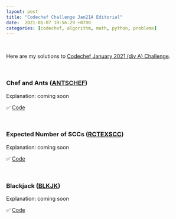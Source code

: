 ```yaml
---
layout: post
title: "Codechef Challenge Jan21A Editorial"
date:  2021-01-07 10:56:29 +0700
categories: [codechef, algorithm, math, python, problems]
---
```


<br/>

Here are my solutions to [Codechef January 2021 (div A) Challenge](https://www.codechef.com/JAN21A).

<br/>

### Chef and Ants ([ANTSCHEF][ANTSCHEF])

Explanation: coming soon

✅ [Code](https://www.codechef.com/viewsolution/41217683)

<br/>

### Expected Number of SCCs ([RCTEXSCC][RCTEXSCC])

Explanation: coming soon

✅ [Code](https://www.codechef.com/viewsolution/41403936)

<br/>

### Blackjack ([BLKJK][BLKJK])

Explanation: coming soon

✅ [Code](https://www.codechef.com/viewsolution/41333759)

<br/>


[ANTSCHEF]: https://www.codechef.com/JAN21A/problems/ANTSCHEF
[RCTEXSCC]: https://www.codechef.com/JAN21A/problems/RCTEXSCC
[BLKJK]: https://www.codechef.com/JAN21A/problems/BLKJK



